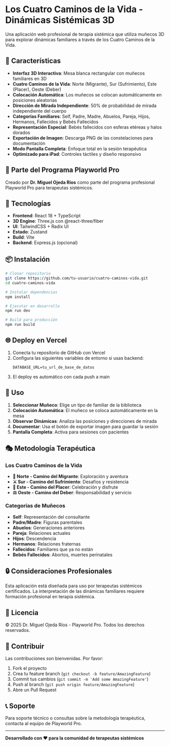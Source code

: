 # Los Cuatro Caminos de la Vida - Dinámicas Sistémicas 3D

Una aplicación web profesional de terapia sistémica que utiliza muñecos 3D para explorar dinámicas familiares a través de los Cuatro Caminos de la Vida.

## 🌟 Características

- **Interfaz 3D Interactiva**: Mesa blanca rectangular con muñecos familiares en 3D
- **Cuatro Caminos de la Vida**: Norte (Migrante), Sur (Sufrimiento), Este (Placer), Oeste (Deber)
- **Colocación Automática**: Los muñecos se colocan automáticamente en posiciones aleatorias
- **Dirección de Mirada Independiente**: 50% de probabilidad de mirada independiente del cuerpo
- **Categorías Familiares**: Self, Padre, Madre, Abuelos, Pareja, Hijos, Hermanos, Fallecidos y Bebés Fallecidos
- **Representación Especial**: Bebés fallecidos con esferas etéreas y halos dorados
- **Exportación de Imagen**: Descarga PNG de las constelaciones para documentación
- **Modo Pantalla Completa**: Enfoque total en la sesión terapéutica
- **Optimizado para iPad**: Controles táctiles y diseño responsivo

## 🎯 Parte del Programa Playworld Pro

Creado por **Dr. Miguel Ojeda Ríos** como parte del programa profesional Playworld Pro para terapeutas sistémicos.

## 🚀 Tecnologías

- **Frontend**: React 18 + TypeScript
- **3D Engine**: Three.js con @react-three/fiber
- **UI**: TailwindCSS + Radix UI
- **Estado**: Zustand
- **Build**: Vite
- **Backend**: Express.js (opcional)

## 📦 Instalación

```bash
# Clonar repositorio
git clone https://github.com/tu-usuario/cuatro-caminos-vida.git
cd cuatro-caminos-vida

# Instalar dependencias
npm install

# Ejecutar en desarrollo
npm run dev

# Build para producción
npm run build
```

## 🌐 Deploy en Vercel

1. Conecta tu repositorio de GitHub con Vercel
2. Configura las siguientes variables de entorno si usas backend:
   ```
   DATABASE_URL=tu_url_de_base_de_datos
   ```
3. El deploy es automático con cada push a main

## 📱 Uso

1. **Seleccionar Muñeco**: Elige un tipo de familiar de la biblioteca
2. **Colocación Automática**: El muñeco se coloca automáticamente en la mesa
3. **Observar Dinámicas**: Analiza las posiciones y direcciones de mirada
4. **Documentar**: Usa el botón de exportar imagen para guardar la sesión
5. **Pantalla Completa**: Activa para sesiones con pacientes

## 🎭 Metodología Terapéutica

### Los Cuatro Caminos de la Vida

- **🧭 Norte - Camino del Migrante**: Exploración y aventura
- **⚔️ Sur - Camino del Sufrimiento**: Desafíos y resistencia  
- **🌅 Este - Camino del Placer**: Celebración y disfrute
- **⚖️ Oeste - Camino del Deber**: Responsabilidad y servicio

### Categorías de Muñecos

- **Self**: Representación del consultante
- **Padre/Madre**: Figuras parentales
- **Abuelos**: Generaciones anteriores
- **Pareja**: Relaciones actuales
- **Hijos**: Descendencia
- **Hermanos**: Relaciones fraternas
- **Fallecidos**: Familiares que ya no están
- **Bebés Fallecidos**: Abortos, muertes perinatales

## 🔒 Consideraciones Profesionales

Esta aplicación está diseñada para uso por terapeutas sistémicos certificados. La interpretación de las dinámicas familiares requiere formación profesional en terapia sistémica.

## 📄 Licencia

© 2025 Dr. Miguel Ojeda Ríos - Playworld Pro. Todos los derechos reservados.

## 🤝 Contribuir

Las contribuciones son bienvenidas. Por favor:

1. Fork el proyecto
2. Crea tu feature branch (`git checkout -b feature/AmazingFeature`)
3. Commit tus cambios (`git commit -m 'Add some AmazingFeature'`)
4. Push al branch (`git push origin feature/AmazingFeature`)
5. Abre un Pull Request

## 📞 Soporte

Para soporte técnico o consultas sobre la metodología terapéutica, contacta al equipo de Playworld Pro.

---

**Desarrollado con ❤️ para la comunidad de terapeutas sistémicos**